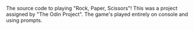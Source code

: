 The source code to playing "Rock, Paper, Scissors"! This was a project assigned by "The Odin Project".
The game's played entirely on console and using prompts.

